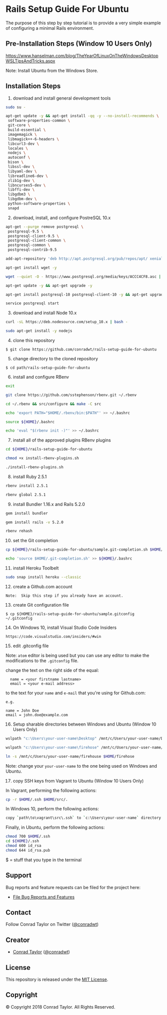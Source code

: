# Rails Setup Guide For Ubuntu

The purpose of this step by step tutorial is to provide a very simple example of configuring a minimal Rails environment.

## Pre-Installation Steps (Window 10 Users Only)

https://www.hanselman.com/blog/TheYearOfLinuxOnTheWindowsDesktopWSLTipsAndTricks.aspx

Note: Install Ubuntu from the Windows Store.

## Installation Steps

1.  download and install general development tools

```bash
sudo su -

apt-get update -y && apt-get install -qq -y --no-install-recommends \
 software-properties-common \
 git-core \
 build-essential \
 imagemagick \
 libmagick++-6-headers \
 libcurl3-dev \
 locales \
 nodejs \
 autoconf \
 bison \
 libssl-dev \
 libyaml-dev \
 libreadline6-dev \
 zlib1g-dev \
 libncurses5-dev \
 libffi-dev \
 libgdbm3 \
 libgdbm-dev \
 python-software-properties \
 snapd
```

2.  download, install, and configure PostreSQL 10.x

```bash
apt-get --purge remove postgresql \
 postgresql-9.5 \
 postgresql-client-9.5 \
 postgresql-client-common \
 postgresql-common \
 postgresql-contrib-9.5

add-apt-repository 'deb http://apt.postgresql.org/pub/repos/apt/ xenial-pgdg main'

apt-get install wget -y

wget --quiet -O - https://www.postgresql.org/media/keys/ACCC4CF8.asc | apt-key add -

apt-get update -y && apt-get upgrade -y

apt-get install postgresql-10 postgresql-client-10 -y && apt-get upgrade -y

service postgresql start
```

3.  download and install Node 10.x

```bash
curl -sL https://deb.nodesource.com/setup_10.x | bash -

sudo apt-get install -y nodejs
```

4.  clone this repository

```
$ git clone https://github.com/conradwt/rails-setup-guide-for-ubuntu
```

5.  change directory to the cloned repository

```
$ cd path/rails-setup-guide-for-ubuntu
```

6.  install and configure RBenv

```bash
exit

git clone https://github.com/sstephenson/rbenv.git ~/.rbenv

cd ~/.rbenv && src/configure && make -C src

echo 'export PATH="$HOME/.rbenv/bin:$PATH"' >> ~/.bashrc

source ${HOME}/.bashrc

echo 'eval "$(rbenv init -)"' >> ~/.bashrc
```

7.  install all of the approved plugins RBenv plugins

```bash
cd ${HOME}/rails-setup-guide-for-ubuntu

chmod +x install-rbenv-plugins.sh

./install-rbenv-plugins.sh
```

8.  install Ruby 2.5.1

```bash
rbenv install 2.5.1

rbenv global 2.5.1
```

9.  install Bundler 1.16.x and Rails 5.2.0

```bash
gem install bundler

gem install rails -v 5.2.0

rbenv rehash
```

10. set the Git completion

```bash
cp ${HOME}/rails-setup-guide-for-ubuntu/sample.git-completion.sh $HOME/.git-completion.sh

echo 'source $HOME/.git-completion.sh' >> ${HOME}/.bashrc
```

11. install Heroku Toolbelt

```bash
sudo snap install heroku --classic
```

12. create a Github.com account

```
Note:  Skip this step if you already have an account.
```

13. create Git configuration file

```
$ cp ${HOME}/rails-setup-guide-for-ubuntu/sample.gitconfig ~/.gitconfig
```

14. On Windows 10, install Visual Studio Code Insiders

```
https://code.visualstudio.com/insiders/#win
```

15. edit .gitconfig file

Note: `atom` editor is being used but you can use any editor to make the
modifications to the `.gitconfig` file.

change the text on the right side of the equal:

      name = <your firstname lastname>
      email = <your e-mail address>

to the text for your `name` and `e-mail` that you're using for Github.com:

    e.g.

    name = John Doe
    email = john.doe@example.com

16. Setup sharable directories between Windows and Ubuntu (Window 10 Users Only)

```bash
wslpath "c:\Users\your-user-name\Desktop" /mnt/c/Users/your-user-name/Desktop

wslpath "c:\Users\your-user-name\firehose" /mnt/c/Users/your-user-name/firehouse

ln -s /mnt/c/Users/your-user-name/firehouse $HOME/firehose
```

Note: change your `your-user-name` to the one being used on Windows and Ubuntu.

17. copy SSH keys from Vagrant to Ubuntu (Window 10 Users Only)

In Vagrant, performing the following actions:

```bash
cp -r $HOME/.ssh $HOME/src/.
```

In Windows 10, perform the following actions:

```bash
copy `path\to\vagrant\src\.ssh` to `c:\Users\your-user-name` directory
```

Finally, in Ubuntu, perform the following actions:

```bash
chmod 700 $HOME/.ssh
cd ${HOME}/.ssh
chmod 600 id_rsa
chmod 644 id_rsa.pub
```

$ = stuff that you type in the terminal

## Support

Bug reports and feature requests can be filed for the <add project here> project here:

- [File Bug Reports and Features](https://github.com/conradwt/rails-setup-guide-for-macos/issues)

## Contact

Follow Conrad Taylor on Twitter ([@conradwt](https://twitter.com/conradwt))

## Creator

- [Conrad Taylor](http://github.com/conradwt) ([@conradwt](https://twitter.com/conradwt))

## License

This repository is released under the [MIT License](http://www.opensource.org/licenses/MIT).

## Copyright

&copy; Copyright 2018 Conrad Taylor. All Rights Reserved.

```

```
